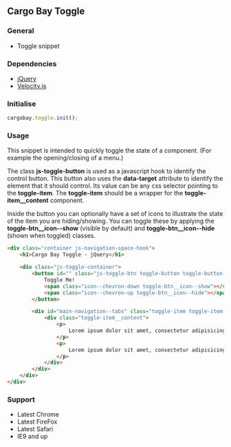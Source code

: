 ## Cargo Bay Toggle

### General
- Toggle snippet

### Dependencies
- [jQuery](http://jquery.com/)
- [Velocity.js](http://julian.com/research/velocity/)


### Initialise
```javascript
cargobay.toggle.init();
```

### Usage

This snippet is intended to quickly toggle the state of a component. (For example the opening/closing of a menu.)

The class **js-toggle-button** is used as a javascript hook to identify the control button. This button also uses the **data-target** attribute to identify the element that it should control. Its value can be any css selector pointing to the **toggle-item**.
The **toggle-item** should be a wrapper for the **toggle-item__content** component.

Inside the button you can optionally have a set of icons to illustrate the state of  the item you are hiding/showing. You can toggle these by applying the **toggle-btn__icon--show** (visible by default) and **toggle-btn__icon--hide** (shown when toggled) classes.

```html
<div class="container js-navigation-space-hook">
    <h1>Cargo Bay Toggle - jQuery</h1>

    <div class="js-toggle-container">
        <button id="" class="js-toggle-btn toggle-button toggle-button-demo" data-target="#main-navigation--tabs">
            Toggle Me!
            <span class="icon--chevron-down toggle-btn__icon--show"></span>
            <span class="icon--chevron-up toggle-btn__icon--hide"></span>
        </button>

        <div id="main-navigation--tabs" class="toggle-item toggle-item-demo" id="">
            <div class="toggle-item__content">
                <p>
                    Lorem ipsum dolor sit amet, consectetur adipisicing elit. Quisquam magni inventore nisi enim numquam, accusamus tempore voluptates possimus amet quod aspernatur ea, nulla, sapiente non facere quidem laudantium illo ipsam dolor aliquam dignissimos? Ad non, itaque blanditiis cum impedit, porro dolor nobis. Cupiditate debitis beatae labore, suscipit, dolorem nam omnis?
                </p>
                <p>
                    Lorem ipsum dolor sit amet, consectetur adipisicing elit. Quisquam magni inventore nisi enim numquam, accusamus tempore voluptates possimus amet quod aspernatur ea, nulla, sapiente non facere quidem laudantium illo ipsam dolor aliquam dignissimos? Ad non, itaque blanditiis cum impedit, porro dolor nobis. Cupiditate debitis beatae labore, suscipit, dolorem nam omnis?
                </p>
            </div>
        </div>
    </div>
</div>
```

### Support
- Latest Chrome
- Latest FireFox
- Latest Safari
- IE9 and up
